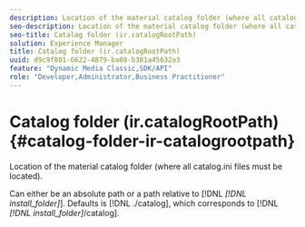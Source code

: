 ```yaml
---
description: Location of the material catalog folder (where all catalog.ini files must be located).
seo-description: Location of the material catalog folder (where all catalog.ini files must be located).
seo-title: Catalog folder (ir.catalogRootPath)
solution: Experience Manager
title: Catalog folder (ir.catalogRootPath)
uuid: d9c9f801-6622-4879-ba08-b381a45632a3
feature: "Dynamic Media Classic,SDK/API"
role: "Developer,Administrator,Business Practitioner"
---
```


# Catalog folder (ir.catalogRootPath){#catalog-folder-ir-catalogrootpath}

Location of the material catalog folder (where all catalog.ini files must be located).

Can either be an absolute path or a path relative to [!DNL *[!DNL install_folder]*]. Defaults is [!DNL ./catalog], which corresponds to [!DNL *[!DNL install_folder]*/catalog]. 
